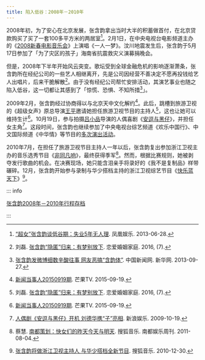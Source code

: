 ```yaml
---
title: 陷入低谷：2008年－2010年
---
```


2008年初，为了安心在北京发展，张含韵拿出当时大半的积蓄做首付，在北京贷款购买了买了一套100多平方米的两居室[^凤凰娱乐]。2月1日，在中央电视台电影频道主办的《[2008新春电影音乐会](https://www.1905.com/mdb/film/311811/)》上演唱《一人一梦》。汶川地震发生后，张含韵于5月17日参加了「为了灾区的孩子」海南省抗震救灾义演募捐晚会。

但是，2008年下半年开始风云突变。歌坛受到全球金融危机的影响逐渐萧条，张含韵所在经纪公司的一些艺人相继离开，先是公司因经营不善决定不愿再投钱给艺人出唱片，后来干脆解散[^恋爱婚姻家庭]。由于没有经纪公司帮忙安排活动，其演艺事业也随之陷入低谷，这一切都让其感到了「惊慌、恐惧、不知所措[^新华网]」。

2009年2月，张含韵经过协商得以与北京天中文化解约[^芒果-新闻当事人]。此后，跳槽到旅游卫视的《超级女声》原总导演[王平](https://www.jiemian.com/article/504946.html)邀请她担任旅游卫视节目的主持人[^恋爱婚姻家庭]，这也让她可以维持生计[^芒果-新闻当事人]。10月19日，参与拍摄[吕小品](https://baike.baidu.com/item/吕小品)导演的人偶喜剧《[安逗与黑仔](https://movie.douban.com/subject/7564967/)》，并担任女主角[^新浪娱乐]。这段时间，张含韵也继续参加了中央电视台综艺频道《欢乐中国行》、中文国际频道《中华情》等节目的[多次演出活动](/music/stage/cctv/)。

2010年7月，在担任了旅游卫视节目主持人一年以后，张含韵复出参加浙江卫视主办的音乐选秀节目《[非同凡响](https://baike.baidu.com/item/非同凡响/7525553)》，最终获得季军[^南都]。然而，根据比赛规则，她被剥夺发行歌曲的机会。在决赛现场，她只能含泪亲手将录好的《我不是复制品》样带碾碎。12月，张含韵开始参与录制与华少搭档主持的浙江卫视综艺节目《[快乐蓝天下](https://baike.baidu.com/item/快乐蓝天下)》[^搜狐音乐]。

::: info

[张含韵2008年－2010年行程存档](/intro/timeline/schedule08-10/)

:::

<!--参考资料-->

[^凤凰娱乐]: [“超女”张含韵谈低谷期：失业5年无人理](http://ent.ifeng.com/idolnews/mingxingmiwen/detail_2013_06/28/26899830_0.shtml). 凤凰娱乐. 2013-06-28.
[^恋爱婚姻家庭]: 刘磊. [张含韵“隐匿”归来：有梦别放下](http://www.dooland.com/magazine/article_874577.html). 恋爱婚姻家庭. 2016, (7).
[^新华网]: [张含韵发微博细数辛酸往事 网友恶搞“含韵体”](http://www.chinanews.com/yl/2013/09-27/5332716.shtml). 中国新闻网. 新华网. 2013-09-27.
[^芒果-新闻当事人]: [新闻当事人20150919期](https://www.mgtv.com/b/107852/3313451.html). 芒果TV. 2015-09-19.
[^新浪娱乐]: [人偶剧《安逗与黑仔》开机 刘德华携“子”亮相](http://ent.sina.com.cn/v/m/2009-10-19/14312736591.shtml). 新浪娱乐. 2009-10-19.
[^南都]: 蔡慧. [南都策划：快女们的昨天今天与明天](http://music.yule.sohu.com/20110804/n315449043_2.shtml). 搜狐音乐. 南都娱乐周刊. 2011-08-04.
[^搜狐音乐]: [张含韵将做浙江卫视主持人 与华少搭档全新节目](http://music.yule.sohu.com/20101230/n278590861.shtml). 搜狐音乐. 2010-12-30.